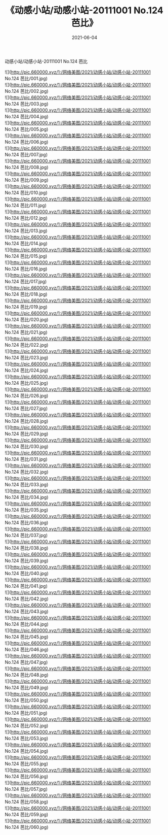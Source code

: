 ﻿---
layout: post
title:  《动感小站/动感小站-20111001 No.124 芭比》
date:   2021-06-04
img: http://pic.660000.xyz/1:/网络美图/2021/动感小站/动感小站-20111001 No.124 芭比/000.jpg
categories: [美女, 清纯, 唯美]
---

动感小站/动感小站-20111001 No.124 芭比

 ![](http://pic.660000.xyz/1:/网络美图/2021/动感小站/动感小站-20111001 No.124 芭比/001.jpg) <br>![](http://pic.660000.xyz/1:/网络美图/2021/动感小站/动感小站-20111001 No.124 芭比/002.jpg) <br>![](http://pic.660000.xyz/1:/网络美图/2021/动感小站/动感小站-20111001 No.124 芭比/003.jpg) <br>![](http://pic.660000.xyz/1:/网络美图/2021/动感小站/动感小站-20111001 No.124 芭比/004.jpg) <br>![](http://pic.660000.xyz/1:/网络美图/2021/动感小站/动感小站-20111001 No.124 芭比/005.jpg) <br>![](http://pic.660000.xyz/1:/网络美图/2021/动感小站/动感小站-20111001 No.124 芭比/006.jpg) <br>![](http://pic.660000.xyz/1:/网络美图/2021/动感小站/动感小站-20111001 No.124 芭比/007.jpg) <br>![](http://pic.660000.xyz/1:/网络美图/2021/动感小站/动感小站-20111001 No.124 芭比/008.jpg) <br>![](http://pic.660000.xyz/1:/网络美图/2021/动感小站/动感小站-20111001 No.124 芭比/009.jpg) <br>![](http://pic.660000.xyz/1:/网络美图/2021/动感小站/动感小站-20111001 No.124 芭比/010.jpg) <br>![](http://pic.660000.xyz/1:/网络美图/2021/动感小站/动感小站-20111001 No.124 芭比/011.jpg) <br>![](http://pic.660000.xyz/1:/网络美图/2021/动感小站/动感小站-20111001 No.124 芭比/012.jpg) <br>![](http://pic.660000.xyz/1:/网络美图/2021/动感小站/动感小站-20111001 No.124 芭比/013.jpg) <br>![](http://pic.660000.xyz/1:/网络美图/2021/动感小站/动感小站-20111001 No.124 芭比/014.jpg) <br>![](http://pic.660000.xyz/1:/网络美图/2021/动感小站/动感小站-20111001 No.124 芭比/015.jpg) <br>![](http://pic.660000.xyz/1:/网络美图/2021/动感小站/动感小站-20111001 No.124 芭比/016.jpg) <br>![](http://pic.660000.xyz/1:/网络美图/2021/动感小站/动感小站-20111001 No.124 芭比/017.jpg) <br>![](http://pic.660000.xyz/1:/网络美图/2021/动感小站/动感小站-20111001 No.124 芭比/018.jpg) <br>![](http://pic.660000.xyz/1:/网络美图/2021/动感小站/动感小站-20111001 No.124 芭比/019.jpg) <br>![](http://pic.660000.xyz/1:/网络美图/2021/动感小站/动感小站-20111001 No.124 芭比/020.jpg) <br>![](http://pic.660000.xyz/1:/网络美图/2021/动感小站/动感小站-20111001 No.124 芭比/021.jpg) <br>![](http://pic.660000.xyz/1:/网络美图/2021/动感小站/动感小站-20111001 No.124 芭比/022.jpg) <br>![](http://pic.660000.xyz/1:/网络美图/2021/动感小站/动感小站-20111001 No.124 芭比/023.jpg) <br>![](http://pic.660000.xyz/1:/网络美图/2021/动感小站/动感小站-20111001 No.124 芭比/024.jpg) <br>![](http://pic.660000.xyz/1:/网络美图/2021/动感小站/动感小站-20111001 No.124 芭比/025.jpg) <br>![](http://pic.660000.xyz/1:/网络美图/2021/动感小站/动感小站-20111001 No.124 芭比/026.jpg) <br>![](http://pic.660000.xyz/1:/网络美图/2021/动感小站/动感小站-20111001 No.124 芭比/027.jpg) <br>![](http://pic.660000.xyz/1:/网络美图/2021/动感小站/动感小站-20111001 No.124 芭比/028.jpg) <br>![](http://pic.660000.xyz/1:/网络美图/2021/动感小站/动感小站-20111001 No.124 芭比/029.jpg) <br>![](http://pic.660000.xyz/1:/网络美图/2021/动感小站/动感小站-20111001 No.124 芭比/030.jpg) <br>![](http://pic.660000.xyz/1:/网络美图/2021/动感小站/动感小站-20111001 No.124 芭比/031.jpg) <br>![](http://pic.660000.xyz/1:/网络美图/2021/动感小站/动感小站-20111001 No.124 芭比/032.jpg) <br>![](http://pic.660000.xyz/1:/网络美图/2021/动感小站/动感小站-20111001 No.124 芭比/033.jpg) <br>![](http://pic.660000.xyz/1:/网络美图/2021/动感小站/动感小站-20111001 No.124 芭比/034.jpg) <br>![](http://pic.660000.xyz/1:/网络美图/2021/动感小站/动感小站-20111001 No.124 芭比/035.jpg) <br>![](http://pic.660000.xyz/1:/网络美图/2021/动感小站/动感小站-20111001 No.124 芭比/036.jpg) <br>![](http://pic.660000.xyz/1:/网络美图/2021/动感小站/动感小站-20111001 No.124 芭比/037.jpg) <br>![](http://pic.660000.xyz/1:/网络美图/2021/动感小站/动感小站-20111001 No.124 芭比/038.jpg) <br>![](http://pic.660000.xyz/1:/网络美图/2021/动感小站/动感小站-20111001 No.124 芭比/039.jpg) <br>![](http://pic.660000.xyz/1:/网络美图/2021/动感小站/动感小站-20111001 No.124 芭比/040.jpg) <br>![](http://pic.660000.xyz/1:/网络美图/2021/动感小站/动感小站-20111001 No.124 芭比/041.jpg) <br>![](http://pic.660000.xyz/1:/网络美图/2021/动感小站/动感小站-20111001 No.124 芭比/042.jpg) <br>![](http://pic.660000.xyz/1:/网络美图/2021/动感小站/动感小站-20111001 No.124 芭比/043.jpg) <br>![](http://pic.660000.xyz/1:/网络美图/2021/动感小站/动感小站-20111001 No.124 芭比/044.jpg) <br>![](http://pic.660000.xyz/1:/网络美图/2021/动感小站/动感小站-20111001 No.124 芭比/045.jpg) <br>![](http://pic.660000.xyz/1:/网络美图/2021/动感小站/动感小站-20111001 No.124 芭比/046.jpg) <br>![](http://pic.660000.xyz/1:/网络美图/2021/动感小站/动感小站-20111001 No.124 芭比/047.jpg) <br>![](http://pic.660000.xyz/1:/网络美图/2021/动感小站/动感小站-20111001 No.124 芭比/048.jpg) <br>![](http://pic.660000.xyz/1:/网络美图/2021/动感小站/动感小站-20111001 No.124 芭比/049.jpg) <br>![](http://pic.660000.xyz/1:/网络美图/2021/动感小站/动感小站-20111001 No.124 芭比/050.jpg) <br>![](http://pic.660000.xyz/1:/网络美图/2021/动感小站/动感小站-20111001 No.124 芭比/051.jpg) <br>![](http://pic.660000.xyz/1:/网络美图/2021/动感小站/动感小站-20111001 No.124 芭比/052.jpg) <br>![](http://pic.660000.xyz/1:/网络美图/2021/动感小站/动感小站-20111001 No.124 芭比/053.jpg) <br>![](http://pic.660000.xyz/1:/网络美图/2021/动感小站/动感小站-20111001 No.124 芭比/054.jpg) <br>![](http://pic.660000.xyz/1:/网络美图/2021/动感小站/动感小站-20111001 No.124 芭比/055.jpg) <br>![](http://pic.660000.xyz/1:/网络美图/2021/动感小站/动感小站-20111001 No.124 芭比/056.jpg) <br>![](http://pic.660000.xyz/1:/网络美图/2021/动感小站/动感小站-20111001 No.124 芭比/057.jpg) <br>![](http://pic.660000.xyz/1:/网络美图/2021/动感小站/动感小站-20111001 No.124 芭比/058.jpg) <br>![](http://pic.660000.xyz/1:/网络美图/2021/动感小站/动感小站-20111001 No.124 芭比/059.jpg) <br>![](http://pic.660000.xyz/1:/网络美图/2021/动感小站/动感小站-20111001 No.124 芭比/060.jpg) <br>